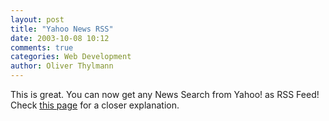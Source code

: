 ```yaml
---
layout: post
title: "Yahoo News RSS"
date: 2003-10-08 10:12
comments: true
categories: Web Development
author: Oliver Thylmann
---
```



This is great. You can now get any News Search from Yahoo! as RSS Feed! Check [this page](http://jeremy.zawodny.com/blog/archives/001001.html) for a closer explanation.


